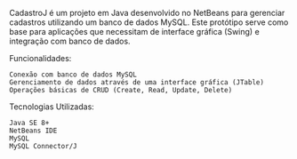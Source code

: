 CadastroJ é um projeto em Java desenvolvido no NetBeans para gerenciar cadastros utilizando um banco de dados MySQL. Este protótipo serve como base para aplicações que necessitam de interface gráfica (Swing) e integração com banco de dados.


Funcionalidades:

	Conexão com banco de dados MySQL
	Gerenciamento de dados através de uma interface gráfica (JTable)
	Operações básicas de CRUD (Create, Read, Update, Delete)

Tecnologias Utilizadas:	

	Java SE 8+
	NetBeans IDE
	MySQL
	MySQL Connector/J
